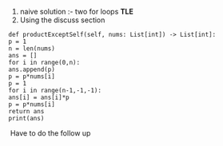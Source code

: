 1. naive solution :- two for loops **TLE**
2. Using the discuss section
​
```
def productExceptSelf(self, nums: List[int]) -> List[int]:
p = 1
n = len(nums)
ans = []
for i in range(0,n):
ans.append(p)
p = p*nums[i]
p = 1
for i in range(n-1,-1,-1):
ans[i] = ans[i]*p
p = p*nums[i]
return ans
print(ans)
```
​
Have to do the follow up
​